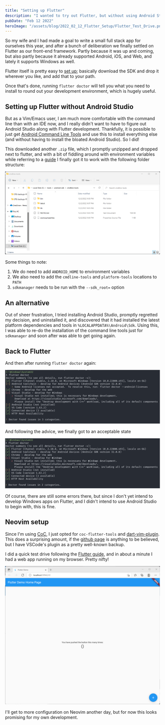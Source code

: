```yaml
---
title: "Setting up Flutter"
description: "I wanted to try out Flutter, but without using Android Studio"
pubDate: "Feb 12 2022"
heroImage: "/assets/blog/2022_02_12_Flutter_Setup/Flutter_Test_Drive.png"
---
```


So my wife and I had made a goal to write a small full stack app for ourselves this year, and after a bunch of deliberation we finally settled on Flutter as our front-end framework. Partly because it was up and coming, but also partly because it already supported Android, iOS, and Web, and lately it supports Windows as well. 

Flutter itself is pretty easy to [set up](https://docs.flutter.dev/get-started/install); basically download the SDK and drop it wherever you like, and add that to your path.

Once that's done, running `flutter doctor` will tell you what you need to install to round out your development environment, which is hugely useful. 

## Setting up Flutter without Android Studio

But as a Vim/Emacs user, I am much more comfortable with the command line than with an IDE now, and I really didn't want to have to figure out Android Studio along with Flutter development. Thankfully, it is possible to just get [Android Command Line Tools](https://developer.android.com/studio#downloads) and use this to install everything else (and without having to install the bloated Android Studio). So I did! 

This downloaded another `.zip` file, which I promptly unzipped and dropped next to flutter, and with a bit of fiddling around with environment variables while referring to a [guide](https://proandroiddev.com/how-to-setup-android-sdk-without-android-studio-6d60d0f2812a) I finally got it to work with the following folder structure:

![Android SDK Cmdline Tools](/assets/blog/2022_02_12_Flutter_Setup/Android_SDK_Cmdline_Tools.png)

Some things to note: 
1. We do need to add `ANDROID_HOME` to environment variables
2. We also need to add the `cmdline-tools` and `platform-tools` locations to `PATH`
3. `sdkmanager` needs to be run with the `--sdk_root=` option

## An alternative

Out of sheer frustration, I tried installing Android Studio, promptly regretted my decision, and uninstalled it, and discovered that it had installed the latest platform dependencies and tools in `%LOCALAPPDATA%\Android\Sdk`. Using this, I was able to re-do the installation of the command line tools just for `sdkmanager` and soon after was able to get going again. 

## Back to Flutter

And then after running `flutter doctor` again:

![Flutter Doctor License Missing](/assets/blog/2022_02_12_Flutter_Setup/Flutter_Doctor_License_Missing.png)

And following the advice, we finally got to an acceptable state

![Flutter Doctor Licensed](/assets/blog/2022_02_12_Flutter_Setup/Flutter_Doctor_Licensed.png)

Of course, there are still some errors there, but since I don't yet intend to develop Windows apps on Flutter, and I didn't intend to use Android Studio to begin with, this is fine. 

## Neovim setup

Since I'm using [CoC](https://github.com/neoclide/coc.nvim), I just opted for `coc-flutter-tools` and [dart-vim-plugin](https://github.com/dart-lang/dart-vim-plugin). This does a surprising amount, if the [github page](https://github.com/theniceboy/coc-flutter-tools) is anything to be believed, but I have VSCode's plugin as a pretty well-known backup.

I did a quick test drive following the [Flutter guide](https://docs.flutter.dev/get-started/test-drive?tab=terminal), and in about a minute I had a web app running on my browser. Pretty nifty!  

![Flutter Test Drive](/assets/blog/2022_02_12_Flutter_Setup/Flutter_Test_Drive.png)

I'll get to more configuration on Neovim another day, but for now this looks promising for my own development. 
